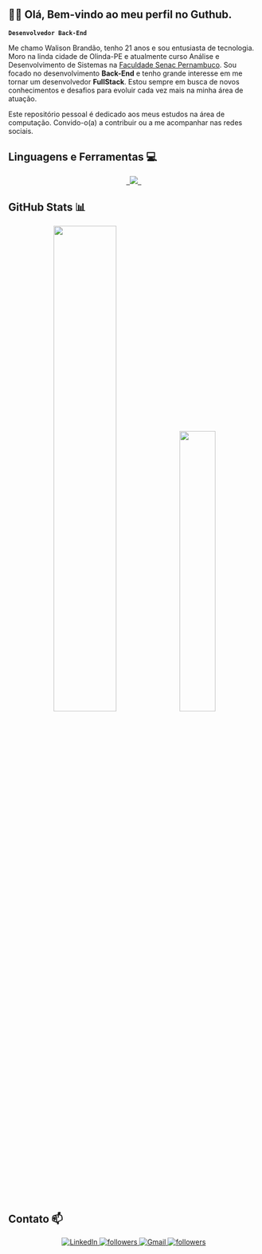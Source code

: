 ## 👋🏽 Olá, Bem-vindo ao meu perfil no Guthub.

**`Desenvolvedor Back-End`**

Me chamo Walison Brandão, tenho 21 anos e sou entusiasta de tecnologia. Moro na linda cidade de Olinda-PE e atualmente curso Análise e Desenvolvimento de Sistemas na [Faculdade Senac Pernambuco](https://faculdadesenacpe.edu.br/). Sou focado no desenvolvimento **Back-End** e tenho grande interesse em me tornar um desenvolvedor **FullStack**. Estou sempre em busca de novos conhecimentos e desafios para evoluir cada vez mais na minha área de atuação.

Este repositório pessoal é dedicado aos meus estudos na área de computação. Convido-o(a) a contribuir ou a me acompanhar nas redes sociais.

## Linguagens e Ferramentas 💻

<p align="center">
  <a href="https://skillicons.dev">
    <code> <img src="https://skillicons.dev/icons?i=html,css,javascript,typescript,python,nodejs,mysql,postgres,mongo,git,github"/> </code>
    </a>
</p>

## GitHub Stats 📊

<p align="center">
<img src="https://github-readme-stats.vercel.app/api?username=brandaowalison&show_icons=true&theme=dark" width="50%" />
<img src="https://github-readme-stats.vercel.app/api/top-langs/?username=brandaowalison&hide=scss,jupyter%20notebook&layout=compact&theme=dark" width="38%" />
</p>

## Contato 📫

<p align="center">
    <a href="https://www.linkedin.com/in/walisonbrandao/">
        <img alt="LinkedIn" title="Conecte-se comigo no LinkedIn" src="https://img.shields.io/badge/LinkedIn-0077B5?style=for-the-badge&logo=linkedin&logoColor=white" alt="LinkedIn"/>
    </a>
    <a href="https://www.instagram.com/ualisobrandao/">
        <img alt="followers" title="Me siga no Instagram" src="https://img.shields.io/badge/Instagram-E4405F?style=for-the-badge&logo=instagram&logoColor=white" alt="Instagram"/>
    </a>
    <a href="mailto:walisonsbrand@gmail.com">
        <img alt="Gmail" title="Envie um e-mail" src="https://img.shields.io/badge/-walisonsbrand@gmail.com-D14836?style=for-the-badge&logo=gmail&logoColor=white" alt="Gmail"/>
    </a>
     <a href="https://github.com/brandaowalison?tab=followers">
        <img alt="followers" title="Me siga no Github" src="https://custom-icon-badges.demolab.com/github/followers/brandaowalison?color=236ad3&labelColor=1155ba&style=for-the-badge&logo=github&label=seguidores&logoColor=white"/>
   </a>
</p>


